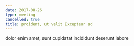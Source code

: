 ```yaml
---
date: 2017-08-26
type: meeting
cancelled: true
title: proident, ut velit Excepteur ad
---
```

dolor enim amet, sunt cupidatat incididunt deserunt labore